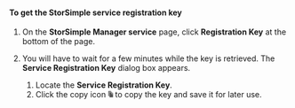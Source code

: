#### <a name="to-get-the-storsimple-service-registration-key"></a>To get the StorSimple service registration key
1. On the **StorSimple Manager service** page, click **Registration Key** at the bottom of the page.
2. You will have to wait for a few minutes while the key is retrieved. The **Service Registration Key** dialog box appears.
   
   1. Locate the **Service Registration Key**.
   2. Click the copy icon ![](./media/storsimple-ova-get-service-registration-key/image6-include.png) to copy the key and save it for later use.

